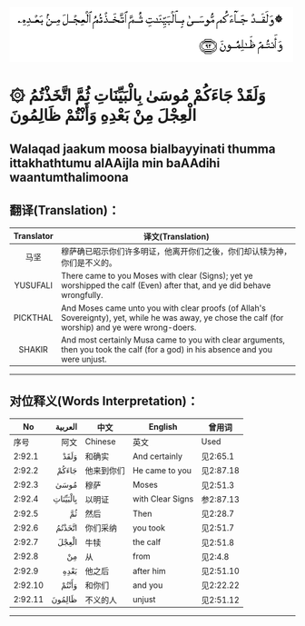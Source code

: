![002:092](images/002_092.gif)

#  ۞ وَلَقَدْ جَاءَكُمْ مُوسَىٰ بِالْبَيِّنَاتِ ثُمَّ اتَّخَذْتُمُ الْعِجْلَ مِنْ بَعْدِهِ وَأَنْتُمْ ظَالِمُونَ 

## Walaqad jaakum moosa bialbayyinati thumma ittakhathtumu alAAijla min baAAdihi waantumthalimoona

## 翻译(Translation)：

| Translator | 译文(Translation)                                            |
|:----------:| ------------------------------------------------------------ |
| 马坚       | 穆萨确已昭示你们许多明证，他离开你们之後，你们却认犊为神，你们是不义的。 |
| YUSUFALI   | There came to you Moses with clear (Signs); yet ye worshipped the calf (Even) after that, and ye did behave wrongfully. |
| PICKTHAL   | And Moses came unto you with clear proofs (of Allah's Sovereignty), yet, while he was away, ye chose the calf (for worship) and ye were wrong-doers. |
| SHAKIR     | And most certainly Musa came to you with clear arguments, then you took the calf (for a god) in his absence and you were unjust. |

---

## 对位释义(Words Interpretation)：

| No      |  العربية | 中文       | English          | 曾用词    |
| ------- | -------: | ---------- | ---------------- | --------- |
| 序号    |     阿文 | Chinese    | 英文             | Used      |
| 2:92.1  |     وَلَقَدْ | 和确实     | And certainly    | 见2:65.1  |
| 2:92.2  |    جَاءَكُمْ | 他来到你们 | He came to you   | 见2:87.18 |
| 2:92.3  |     مُوسَىٰ | 穆萨       | Moses            | 见2:51.3  |
| 2:92.4  | بِالْبَيِّنَاتِ | 以明证     | with Clear Signs | 参2:87.13 |
| 2:92.5  |       ثُمَّ | 然后       | Then             | 见2:28.7  |
| 2:92.6  |   اتَّخَذْتُمُ | 你们采纳   | you took         | 见2:51.7  |
| 2:92.7  |    الْعِجْلَ | 牛犊       | the calf         | 见2:51.8  |
| 2:92.8  |       مِنْ | 从         | from             | 见2:4.8   |
| 2:92.9  |     بَعْدِهِ | 他之后     | after him        | 见2:51.10 |
| 2:92.10 |    وَأَنْتُمْ | 和你们     | and you          | 见2:22.22 |
| 2:92.11 |   ظَالِمُونَ | 不义的人   | unjust           | 见2:51.12 |

---
